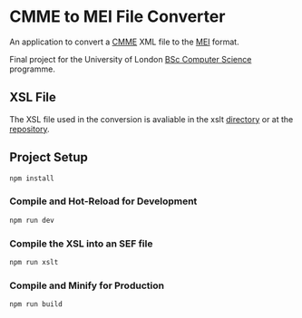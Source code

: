 # CMME to MEI File Converter

An application to convert a [CMME](https://cmme.org/) XML file to the [MEI](https://music-encoding.org/) format.

Final project for the University of London [BSc Computer Science](https://www.london.ac.uk/courses/computer-science) programme.

## XSL File

The XSL file used in the conversion is avaliable in the xslt [directory](https://github.com/larrybe/uol_cmme_mei_app/tree/master/xslt) or at the [repository](https://github.com/larrybe/uol_cmme_mei_xsl).


## Project Setup

```sh
npm install
```

### Compile and Hot-Reload for Development

```sh
npm run dev
```

### Compile the XSL into an SEF file

```sh
npm run xslt
```

### Compile and Minify for Production

```sh
npm run build
```

